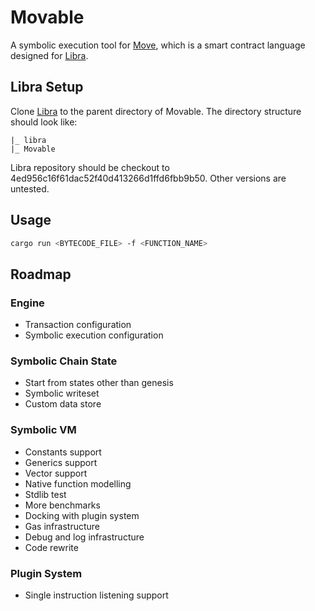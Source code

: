 # Movable

A symbolic execution tool for [Move](https://github.com/libra/libra/language), which is a smart contract language designed for [Libra](https://libra.org).

## Libra Setup

Clone [Libra](https://github.com/libra/libra) to the parent directory of Movable. The directory structure should look like:

```
|_ libra
|_ Movable
```

Libra repository should be checkout to 4ed956c16f61dac52f40d413266d1ffd6fbb9b50. Other versions are untested.

## Usage

```sh
cargo run <BYTECODE_FILE> -f <FUNCTION_NAME>
```

## Roadmap

### Engine

- Transaction configuration
- Symbolic execution configuration

### Symbolic Chain State

- Start from states other than genesis
- Symbolic writeset
- Custom data store

### Symbolic VM

- Constants support
- Generics support
- Vector support
- Native function modelling
- Stdlib test
- More benchmarks
- Docking with plugin system
- Gas infrastructure
- Debug and log infrastructure
- Code rewrite

### Plugin System

- Single instruction listening support